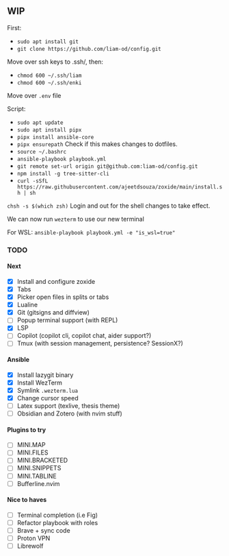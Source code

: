 ## WIP

First:
- `sudo apt install git`
- `git clone https://github.com/liam-od/config.git`

Move over ssh keys to .ssh/, then:
- `chmod 600 ~/.ssh/liam`
- `chmod 600 ~/.ssh/enki`

Move over `.env` file

Script:
- `sudo apt update`
- `sudo apt install pipx`
- `pipx install ansible-core`
- `pipx ensurepath` Check if this makes changes to dotfiles.
- `source ~/.bashrc`
- `ansible-playbook playbook.yml`
- `git remote set-url origin git@github.com:liam-od/config.git`
- `npm install -g tree-sitter-cli`
- `curl -sSfL https://raw.githubusercontent.com/ajeetdsouza/zoxide/main/install.sh | sh`

`chsh -s $(which zsh)`
Login and out for the shell changes to take effect.

We can now run `wezterm` to use our new terminal

For WSL: `ansible-playbook playbook.yml -e "is_wsl=true"`

### TODO

#### Next
- [X] Install and configure zoxide
- [X] Tabs
- [X] Picker open files in splits or tabs
- [X] Lualine
- [X] Git (gitsigns and diffview)
- [ ] Popup terminal support (with REPL)
- [X] LSP
- [ ] Copilot (copilot cli, copilot chat, aider support?)
- [ ] Tmux (with session management, persistence? SessionX?)

#### Ansible
- [X] Install lazygit binary
- [X] Install WezTerm
- [X] Symlink `.wezterm.lua`
- [X] Change cursor speed
- [ ] Latex support (texlive, thesis theme)
- [ ] Obsidian and Zotero (with nvim stuff)

#### Plugins to try
- [ ] MINI.MAP
- [ ] MINI.FILES
- [ ] MINI.BRACKETED
- [ ] MINI.SNIPPETS
- [ ] MINI.TABLINE
- [ ] Bufferline.nvim

#### Nice to haves
- [ ] Terminal completion (i.e Fig)
- [ ] Refactor playbook with roles
- [ ] Brave + sync code
- [ ] Proton VPN
- [ ] Librewolf
